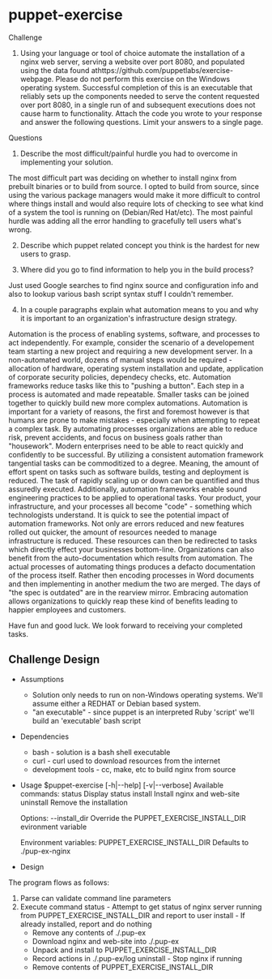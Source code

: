 puppet-exercise
===============

Challenge
1. Using your language or tool of choice automate the installation of a nginx web server, serving a website over port 8080, and populated using the data found athttps://github.com/puppetlabs/exercise-webpage. Please do not perform this exercise on the Windows operating system. Successful completion of this is an executable that reliably sets up the components needed to serve the content requested over port 8080, in a single run of and subsequent executions does not cause harm to functionality.
Attach the code you wrote to your response and answer the following questions. Limit your answers to a single page.

Questions
1. Describe the most difficult/painful hurdle you had to overcome in implementing your solution.

  The most difficult part was deciding on whether to install nginx from prebuilt binaries or to build from source. I opted to build from source, since using the various package managers would make it more difficult to control where things install and would also require lots of checking to see what kind of a system the tool is running on (Debian/Red Hat/etc). The most painful hurdle was adding all the error handling to gracefully tell users what's wrong.

2. Describe which puppet related concept you think is the hardest for new users to grasp.

3. Where did you go to find information to help you in the build process?

  Just used Google searches to find nginx source and configuration info and also to lookup various bash script syntax stuff I couldn't remember.

4. In a couple paragraphs explain what automation means to you and why it is important to an organization's infrastructure design strategy.

  Automation is the process of enabling systems, software, and processes to act independently. For example, consider the scenario of a developement team starting a new project and requiring a new development server. In a non-automated world, dozens of manual steps would be required - allocation of hardware, operating system installation and update, application of corporate security policies, dependecy checks, etc. Automation frameworks reduce tasks like this to "pushing a button". Each step in a process is automated and made repeatable. Smaller tasks can be joined together to quickly build new more complex automations.
  Automation is important for a variety of reasons, the first and foremost however is that humans are prone to make mistakes - especially when attempting to repeat a complex task. By automating processes organizations are able to reduce risk, prevent accidents, and focus on business goals rather than "housework". Modern enterprises need to be able to react quickly and confidently to be successful. By utilizing a consistent automation framework tangential tasks can be commoditized to a degree. Meaning, the amount of effort spent on tasks such as software builds, testing and deployment is reduced. The task of rapidly scaling up or down can be quantified and thus assuredly executed. Additionally, automation frameworks enable sound engineering practices to be applied to operational tasks. Your product, your infrastructure, and your processes all become "code" - something which technologists understand.
  It is quick to see the potential impact of automation frameworks. Not only are errors reduced and new features rolled out quicker, the amount of resources needed to manage infrastructure is reduced. These resources can then be redirected to tasks which directly effect your businesses bottom-line. Organizations can also benefit from the auto-documentation which results from automation. The actual processes of automating things produces a defacto documentation of the process itself. Rather then encoding processes in Word documents and then implementing in another medium the two are merged. The days of "the spec is outdated" are in the rearview mirror. Embracing automation allows organizations to quickly reap these kind of benefits leading to happier employees and customers.  
  

Have fun and good luck. We look forward to receiving your completed tasks.

Challenge Design
----------------

 * Assumptions
	* Solution only needs to run on non-Windows operating systems. We'll assume either a REDHAT or Debian based system.
	* "an executable" - since puppet is an interpreted Ruby 'script' we'll build an 'executable' bash script

 * Dependencies
	* bash	- solution is a bash shell executable
	* curl	- curl used to download resources from the internet
	* development tools - cc, make, etc to build nginx from source 

 * Usage
	$puppet-exercise [-h|--help] [-v|--verbose] <command> <options>
	Available commands:
	  status	Display status
	  install	Install nginx and web-site
	  uninstall	Remove the installation
	
	Options:
	  --install_dir	Override the PUPPET_EXERCISE_INSTALL_DIR evironment variable

	Environment variables:
	PUPPET_EXERCISE_INSTALL_DIR	Defaults to ./pup-ex-nginx

 * Design


  The program flows as follows:
  
  1) Parse can validate command line parameters
  2) Execute command
    status	- Attempt to get status of nginx server running from PUPPET_EXERCISE_INSTALL_DIR
		  and report to user
    install	- If already installed, report and do nothing
		- Remove any contents of ./.pup-ex
		- Download nginx and web-site into ./.pup-ex
		- Unpack and install to PUPPET_EXERCISE_INSTALL_DIR
		- Record actions in ./.pup-ex/log
    uninstall	- Stop nginx if running
		- Remove contents of PUPPET_EXERCISE_INSTALL_DIR

